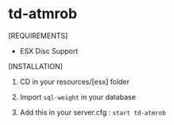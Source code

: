 # td-atmrob

[REQUIREMENTS]
  
* ESX Disc Support

[INSTALLATION]

1) CD in your resources/[esx] folder

2) Import ``sql-weight`` in your database

3) Add this in your server.cfg :
``start td-atmrob``
